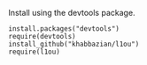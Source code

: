 Install using the devtools package.
```
install.packages("devtools")
require(devtools)
install_github("khabbazian/l1ou")
require(l1ou)
```
